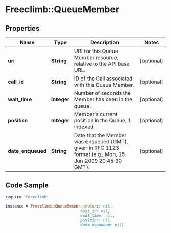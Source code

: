 # Freeclimb::QueueMember

## Properties

Name | Type | Description | Notes
------------ | ------------- | ------------- | -------------
**uri** | **String** | URI for this Queue Member resource, relative to the API base URL. | [optional] 
**call_id** | **String** | ID of the Call associated with this Queue Member. | [optional] 
**wait_time** | **Integer** | Number of seconds the Member has been in the queue. | [optional] 
**position** | **Integer** | Member&#39;s current position in the Queue, 1 indexed. | [optional] 
**date_enqueued** | **String** | Date that the Member was enqueued (GMT), given in RFC 1123 format (e.g., Mon, 15 Jun 2009 20:45:30 GMT). | [optional] 

## Code Sample

```ruby
require 'freeclimb'

instance = Freeclimb::QueueMember.new(uri: nil,
                                 call_id: nil,
                                 wait_time: nil,
                                 position: nil,
                                 date_enqueued: nil)
```


